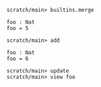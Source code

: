 ``` ucm
scratch/main> builtins.merge
```

``` unison
foo : Nat
foo = 5
```

``` ucm
scratch/main> add
```

``` unison
foo : Nat
foo = 6
```

``` ucm
scratch/main> update
scratch/main> view foo
```
